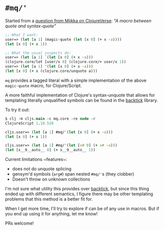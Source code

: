 # `#mq/'`

Started from a [question from Miikka on ClojureVerse](https://clojureverse.org/t/a-macro-between-quote-and-syntax-quote/4466): _"A macro between quote and syntax-quote"_

```clojure
;; What I want:
user=> (let [a 1] (magic-quote (let [x 0] (+ x ~a))))
(let [x 0] (+ x 1))

;; What the usual suspects do:
user=> (let [a 1] `(let [x 0] (+ x ~a)))
(clojure.core/let [user/x 0] (clojure.core/+ user/x 1))
user=> (let [a 1] '(let [x 0] (+ x ~a)))
(let [x 0] (+ x (clojure.core/unquote a)))
```

`mq` provides a tagged literal with a simple implementation of the above `magic-quote` macro, for Clojure/Script.

A more faithful implementation of Clojure's syntax-unquote that allows for templating literally unqualified symbols can be found in the [backtick](https://github.com/brandonbloom/backtick) library.

To try it out:
```clojure
$ clj -m cljs.main -c mq.core -re node -r
ClojureScript 1.10.520

cljs.user=> (let [a 1] #mq/'(let [x 0] (+ x ~a)))
(let [x 0] (+ x 1))

cljs.user=> (let [a 1] #mq/'(let [x# 0] (+ x# ~a)))
(let [x__9__auto__ 0] (+ x__9__auto__ 1))
```

Current limitations ~features~:

* does not do unquote splicing
* gensym'd symbols (`arg#`) span nested `#mq/'`s (they clobber)
* Doesn't throw on unknown collections

I'm not sure what utility this provides over [backtick](https://github.com/brandonbloom/backtick), but since this thing ended up with different semantics, I figure there may be other templating problems that this method is a better fit for.

When I get more time, I'll try to explore if can be of any use in macros. But if you end up using it for anything, let me know!

PRs welcome!
